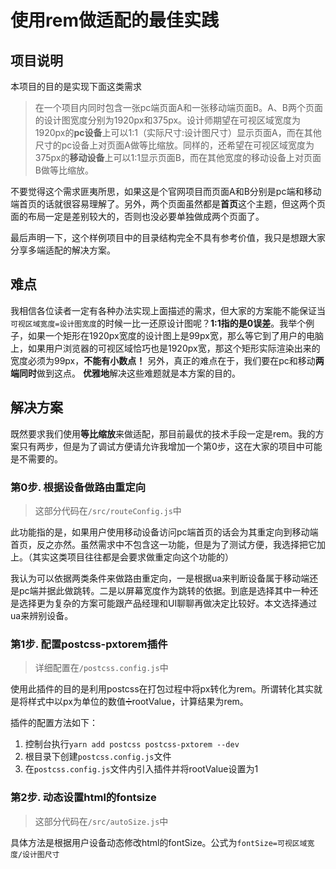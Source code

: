 # 使用rem做适配的最佳实践
## 项目说明
本项目的目的是实现下面这类需求
> 在一个项目内同时包含一张pc端页面A和一张移动端页面B。A、B两个页面的设计图宽度分别为1920px和375px。设计师期望在可视区域宽度为1920px的**pc设备**上可以1:1（实际尺寸:设计图尺寸）显示页面A，而在其他尺寸的pc设备上对页面A做等比缩放。同样的，还希望在可视区域宽度为375px的**移动设备**上可以1:1显示页面B，而在其他宽度的移动设备上对页面B做等比缩放。

不要觉得这个需求匪夷所思，如果这是个官网项目而页面A和B分别是pc端和移动端首页的话就很容易理解了。另外，两个页面虽然都是**首页**这个主题，但这两个页面的布局一定是差别较大的，否则也没必要单独做成两个页面了。

最后声明一下，这个样例项目中的目录结构完全不具有参考价值，我只是想跟大家分享多端适配的解决方案。

## 难点
我相信各位读者一定有各种办法实现上面描述的需求，但大家的方案能不能保证当`可视区域宽度=设计图宽度`的时候一比一还原设计图呢？**1:1指的是0误差**。我举个例子，如果一个矩形在1920px宽度的设计图上是99px宽，那么等它到了用户的电脑上，如果用户浏览器的可视区域恰巧也是1920px宽，那这个矩形实际渲染出来的宽度必须为99px，**不能有小数点！** 另外，真正的难点在于，我们要在pc和移动**两端同时**做到这点。
**优雅地**解决这些难题就是本方案的目的。

## 解决方案
既然要求我们使用**等比缩放**来做适配，那目前最优的技术手段一定是rem。我的方案只有两步，但是为了调试方便请允许我增加一个第0步，这在大家的项目中可能是不需要的。
### 第0步. 根据设备做路由重定向
> 这部分代码在`/src/routeConfig.js`中

此功能指的是，如果用户使用移动设备访问pc端首页的话会为其重定向到移动端首页，反之亦然。虽然需求中不包含这一功能，但是为了测试方便，我选择把它加上。（其实这类项目往往都是会要求做重定向这个功能的）

我认为可以依据两类条件来做路由重定向，一是根据ua来判断设备属于移动端还是pc端并据此做跳转。二是以屏幕宽度作为跳转的依据。到底是选择其中一种还是选择更为复杂的方案可能跟产品经理和UI聊聊再做决定比较好。本文选择通过ua来辨别设备。

### 第1步. 配置postcss-pxtorem插件
> 详细配置在`/postcss.config.js`中

使用此插件的目的是利用postcss在打包过程中将px转化为rem。所谓转化其实就是将样式中以px为单位的数值➗rootValue，计算结果为rem。

插件的配置方法如下：
1. 控制台执行`yarn add postcss postcss-pxtorem --dev`
2. 根目录下创建`postcss.config.js`文件
3. 在`postcss.config.js`文件内引入插件并将rootValue设置为1

### 第2步. 动态设置html的fontsize
> 这部分代码在`/src/autoSize.js`中

具体方法是根据用户设备动态修改html的fontSize。公式为`fontSize=可视区域宽度/设计图尺寸`


